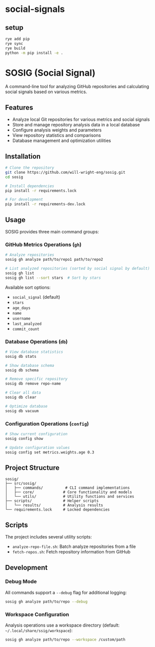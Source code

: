 # social-signals

## setup

```bash
rye add pip
rye sync
rye build
python -m pip install -e .
```

# SOSIG (Social Signal)

A command-line tool for analyzing GitHub repositories and calculating social signals based on various metrics.

## Features

- Analyze local Git repositories for various metrics and social signals
- Store and manage repository analysis data in a local database
- Configure analysis weights and parameters
- View repository statistics and comparisons
- Database management and optimization utilities

## Installation

```bash
# Clone the repository
git clone https://github.com/will-wright-eng/sosig.git
cd sosig

# Install dependencies
pip install -r requirements.lock

# For development
pip install -r requirements-dev.lock
```

## Usage

SOSIG provides three main command groups:

### GitHub Metrics Operations (`gh`)

```bash
# Analyze repositories
sosig gh analyze path/to/repo1 path/to/repo2

# List analyzed repositories (sorted by social signal by default)
sosig gh list
sosig gh list --sort stars  # Sort by stars
```

Available sort options:

- `social_signal` (default)
- `stars`
- `age_days`
- `name`
- `username`
- `last_analyzed`
- `commit_count`

### Database Operations (`db`)

```bash
# View database statistics
sosig db stats

# Show database schema
sosig db schema

# Remove specific repository
sosig db remove repo-name

# Clear all data
sosig db clear

# Optimize database
sosig db vacuum
```

### Configuration Operations (`config`)

```bash
# Show current configuration
sosig config show

# Update configuration values
sosig config set metrics.weights.age 0.3
```

## Project Structure

```
sosig/
├── src/sosig/
│   ├── commands/          # CLI command implementations
│   ├── core/             # Core functionality and models
│   └── utils/            # Utility functions and services
├── scripts/              # Helper scripts
│   └── results/          # Analysis results
└── requirements.lock     # Locked dependencies
```

## Scripts

The project includes several utility scripts:

- `analyze-repo-file.sh`: Batch analyze repositories from a file
- `fetch-repos.sh`: Fetch repository information from GitHub

## Development

### Debug Mode

All commands support a `--debug` flag for additional logging:

```bash
sosig gh analyze path/to/repo --debug
```

### Workspace Configuration

Analysis operations use a workspace directory (default: `~/.local/share/ssig/workspace`):

```bash
sosig gh analyze path/to/repo --workspace /custom/path
```
